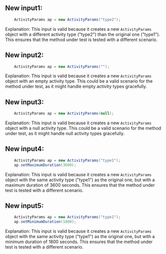 ## New input1:
```java
    ActivityParams ap = new ActivityParams("type2");
```
Explanation: This input is valid because it creates a new `ActivityParams` object with a different activity type ("type2") than the original one ("type1"). This ensures that the method under test is tested with a different scenario.

## New input2:
```java
    ActivityParams ap = new ActivityParams("");
```
Explanation: This input is valid because it creates a new `ActivityParams` object with an empty activity type. This could be a valid scenario for the method under test, as it might handle empty activity types gracefully.

## New input3:
```java
    ActivityParams ap = new ActivityParams(null);
```
Explanation: This input is valid because it creates a new `ActivityParams` object with a null activity type. This could be a valid scenario for the method under test, as it might handle null activity types gracefully.

## New input4:
```java
    ActivityParams ap = new ActivityParams("type1");
    ap.setMaximumDuration(3600);
```
Explanation: This input is valid because it creates a new `ActivityParams` object with the same activity type ("type1") as the original one, but with a maximum duration of 3600 seconds. This ensures that the method under test is tested with a different scenario.

## New input5:
```java
    ActivityParams ap = new ActivityParams("type1");
    ap.setMinimumDuration(1800);
```
Explanation: This input is valid because it creates a new `ActivityParams` object with the same activity type ("type1") as the original one, but with a minimum duration of 1800 seconds. This ensures that the method under test is tested with a different scenario.
